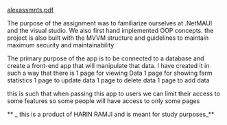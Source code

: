 [alexassmnts.pdf](https://github.com/user-attachments/files/16534529/alexassmnts.pdf)

The purpose of the assignment was to familiarize ourselves at .NetMAUI and the visual studio. We also first hand implemented OOP concepts.
the project is also built with the MVVM structure and guidelines to maintain maximum security and maintainability

The primary purpose of the app is to be connected to a database and create a front-end app
that will manipulate that data. I have created it in such a way that there is 
  1 page for viewing Data
  1 page for showing farm statistics
  1 page to update data
  1 page to delete data
  1 page to add data


this is such that when passing this app to users we can limit their access to some features so some people will have access to only some pages







**
_
this is a product of HARIN RAMJI and is meant for study purposes_**
